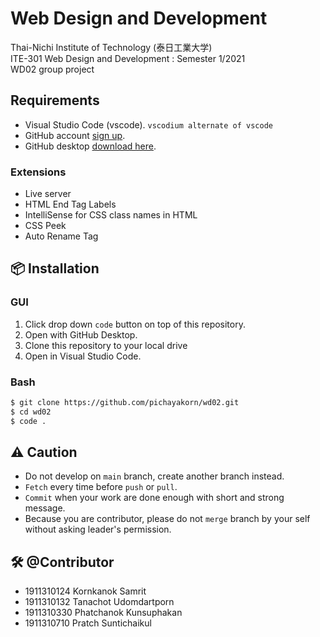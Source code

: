 # Web Design and Development 
Thai-Nichi Institute of Technology (泰日工業大学)  
ITE-301 Web Design and Development : Semester 1/2021  
WD02 group project

## Requirements

- Visual Studio Code (vscode). `vscodium alternate of vscode`
- GitHub account [sign up](https://github.com/).
- GitHub desktop [download here](https://desktop.github.com/).

### Extensions
- Live server
- HTML End Tag Labels
- IntelliSense for CSS class names in HTML
- CSS Peek
- Auto Rename Tag

## 📦 Installation

### GUI
1. Click drop down `code` button on top of this repository.
2. Open with GitHub Desktop.
3. Clone this repository to your local drive
4. Open in Visual Studio Code.

### Bash
```bash
$ git clone https://github.com/pichayakorn/wd02.git
$ cd wd02
$ code .
```
## ⚠️ Caution
- Do not develop on `main` branch, create another branch instead.
- `Fetch` every time before `push` or `pull`.
- `Commit` when your work are done enough with short and strong message.
- Because you are contributor, please do not `merge` branch by your self without asking leader's permission.

## 🛠️ @Contributor 
- 1911310124 Kornkanok Samrit  
- 1911310132 Tanachot Udomdartporn  
- 1911310330 Phatchanok Kunsuphakan  
- 1911310710 Pratch Suntichaikul  